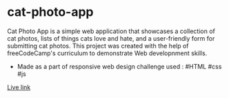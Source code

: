 # cat-photo-app
Cat Photo App is a simple web application that showcases a collection of cat photos, lists of things cats love and hate, and a user-friendly form for submitting cat photos. This project was created with the help of freeCodeCamp's curriculum to demonstrate Web developnment skills. 
- Made as a part of responsive web design challenge
used : #HTML #css #js

[Live link](https://abhinavrajeshh.github.io/cat-photo-app/) 
